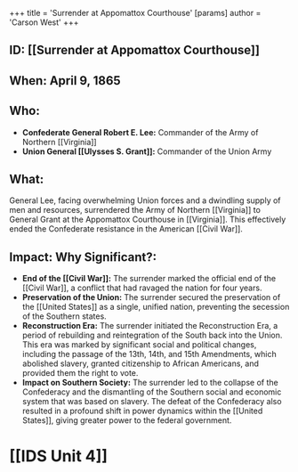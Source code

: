 +++
 title = 'Surrender at Appomattox Courthouse'
[params]
	author = 'Carson West'
+++
## ID: [[Surrender at Appomattox Courthouse]] 

## When: April 9, 1865

## Who: 
* **Confederate General Robert E. Lee:** Commander of the Army of Northern [[Virginia]]
* **Union General [[Ulysses S. Grant]]:** Commander of the Union Army 

## What: 
General Lee, facing overwhelming Union forces and a dwindling supply of men and resources, surrendered the Army of Northern [[Virginia]] to General Grant at the Appomattox Courthouse in [[Virginia]]. This effectively ended the Confederate resistance in the American [[Civil War]].

## Impact: Why Significant?: 
* **End of the [[Civil War]]:** The surrender marked the official end of the [[Civil War]], a conflict that had ravaged the nation for four years. 
* **Preservation of the Union:** The surrender secured the preservation of the [[United States]] as a single, unified nation, preventing the secession of the Southern states. 
* **Reconstruction Era:** The surrender initiated the Reconstruction Era, a period of rebuilding and reintegration of the South back into the Union. This era was marked by significant social and political changes, including the passage of the 13th, 14th, and 15th Amendments, which abolished slavery, granted citizenship to African Americans, and provided them the right to vote. 
* **Impact on Southern Society:** The surrender led to the collapse of the Confederacy and the dismantling of the Southern social and economic system that was based on slavery. The defeat of the Confederacy also resulted in a profound shift in power dynamics within the [[United States]], giving greater power to the federal government.

# [[IDS Unit 4]]